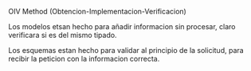

OIV Method (Obtencion-Implementacion-Verificacion)

Los modelos etsan hecho para añadir informacion sin
procesar, claro verificara si es del mismo tipado.

Los esquemas estan hecho para validar al principio
de la solicitud, para recibir la peticion con la
informacion correcta.


